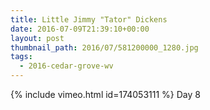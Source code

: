 ```yaml
---
title: Little Jimmy "Tator" Dickens
date: 2016-07-09T21:39:10+00:00
layout: post
thumbnail_path: 2016/07/581200000_1280.jpg
tags:
  - 2016-cedar-grove-wv
---
```

{% include vimeo.html id=174053111 %}
Day 8